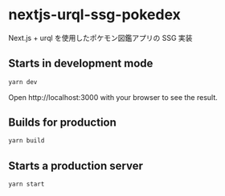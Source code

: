 # nextjs-urql-ssg-pokedex

Next.js + urql を使用したポケモン図鑑アプリの SSG 実装

## Starts in development mode

```sh
yarn dev
```

Open http://localhost:3000 with your browser to see the result.

## Builds for production

```sh
yarn build
```

## Starts a production server

```sh
yarn start
```
